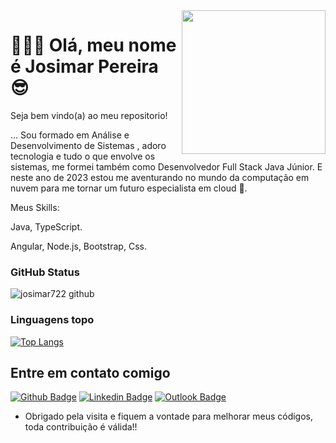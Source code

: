 <img align='right' src="https://media.giphy.com/media/xT9IgzoKnwFNmISR8I/giphy.gif" width="230">

# 👨🏽‍💻 Olá, meu nome é Josimar Pereira 😎

Seja bem vindo(a) ao meu repositorio!
 
 
… Sou formado em Análise e Desenvolvimento de Sistemas , adoro tecnologia e tudo o que envolve os sistemas, me formei também como Desenvolvedor Full Stack Java Júnior. E neste ano de 2023 estou me aventurando no mundo da computação em nuvem para me tornar um futuro especialista em cloud 🙏. 


Meus Skills:

Java,
TypeScript.

Angular,
Node.js,
Bootstrap,
Css.



### GitHub Status

![josimar722 github](https://github-readme-stats.vercel.app/api?username=josimar722&show_icons=true&hide_border=true)

### Linguagens topo
[![Top Langs](https://github-readme-stats.vercel.app/api/top-langs/?username=josimar722)](https://github.com/josimar722github-readme-stats)

 
 
## Entre em contato comigo 
[![Github Badge](https://img.shields.io/badge/-Github-000?style=flat-square&logo=Github&logoColor=white&link=link_do_seu_perfil_no_github)](https://github.com/Josimar722)
[![Linkedin Badge](https://img.shields.io/badge/-LinkedIn-blue?style=flat-square&logo=Linkedin&logoColor=white&link=link_do_seu_perfil_no_linkedin)](https://linkedin.com/in/josimar-pereira-a27511170)
[![Outlook Badge](https://img.shields.io/badge/-Outlook-blue?style=flat-square&logo=Gmail&logoColor=white&link=mailto:seu_email)](mailto:josimarpsantos14@hotmail.com)

- Obrigado pela visita e fiquem a vontade para melhorar meus códigos, toda contribuição é válida!! 

